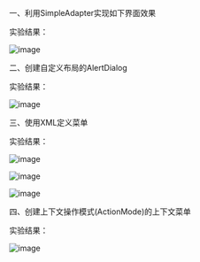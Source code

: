 一、利用SimpleAdapter实现如下界面效果

实验结果：

![image](https://github.com/user-attachments/assets/3905f38b-5645-404f-8413-1501fe081b33)

二、创建自定义布局的AlertDialog

实验结果：

![image](https://github.com/user-attachments/assets/943a8ac3-da56-401c-ac63-203dfcbdcaa2)

三、使用XML定义菜单

实验结果：

![image](https://github.com/user-attachments/assets/6c2d6744-3c74-44a9-977a-bde007bd3f8c)

![image](https://github.com/user-attachments/assets/f2c7ca30-66ab-4378-a08d-6ac6c3752e12)

![image](https://github.com/user-attachments/assets/a86e360f-0be9-4854-9a54-ba38ab11295c)

四、创建上下文操作模式(ActionMode)的上下文菜单

实验结果：

![image](https://github.com/user-attachments/assets/3276e03b-02ab-4fbe-aee8-3c9dee3e35a0)
